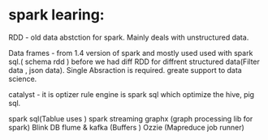 # spark learing:

RDD - old data abstction for spark. Mainly deals with unstructured data.

Data frames - from 1.4 version of spark and mostly used used with spark sql.( schema rdd )
before we had diff RDD for diffrent structured data(Filter data , json data).
Single Absraction is required.
greate support to data science.

catalyst - it is optizer rule engine is spark sql which optimize the hive, pig sql.

spark sql(Tablue uses )
spark streaming
graphx (graph processing lib for spark)
Blink DB
flume & kafka (Buffers )
Ozzie (Mapreduce job runner)


